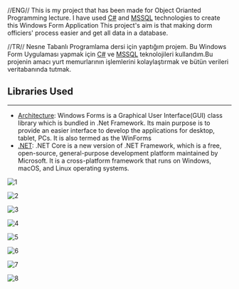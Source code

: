 //ENG//
This is my project that has been made for Object Orianted Programming lecture. I have used [C#][11] and [MSSQL][12] technologies to create this Windows Form Application
This project's aim is that making dorm officiers' process easier and get all data in a database.

//TR//
Nesne Tabanlı Programlama dersi için yaptığım projem. Bu Windows Form Uygulaması yapmak için [C#][11] ve [MSSQL][12] teknolojileri kullandım.Bu projenin amacı yurt memurlarının işlemlerini kolaylaştırmak ve bütün verileri veritabanında tutmak.

## Libraries Used
---
* [Architecture][13]: Windows Forms is a Graphical User Interface(GUI) class library which is bundled in .Net Framework. Its main purpose is to provide an easier interface to develop the applications for desktop, tablet, PCs. It is also termed as the WinForms
* [.NET][14]: .NET Core is a new version of .NET Framework, which is a free, open-source, general-purpose development platform maintained by Microsoft. It is a cross-platform framework that runs on Windows, macOS, and Linux operating systems.


![1](https://user-images.githubusercontent.com/93324656/215313181-fd64e504-ea65-43d4-8cf0-5788875822a4.jpg)

![2](https://user-images.githubusercontent.com/93324656/215313187-158af35f-8782-4001-87ab-0edc4a3f1a2f.jpg)

![3](https://user-images.githubusercontent.com/93324656/215313194-e5110f5a-d1e3-4025-a34c-8d5f39762a96.jpg)

![4](https://user-images.githubusercontent.com/93324656/215313197-926963ad-0af8-49e9-8c6c-0cad2eeec395.jpg)

![5](https://user-images.githubusercontent.com/93324656/215313202-f904b886-7359-4f1e-8f9a-32996ef5b5a8.jpg)

![6](https://user-images.githubusercontent.com/93324656/215313207-97ab808a-a00a-4ce9-a09e-5cc226ac0a2d.jpg)

![7](https://user-images.githubusercontent.com/93324656/215313209-b7bc5d35-56f5-4749-841e-2b66f289b14d.jpg)

![8](https://user-images.githubusercontent.com/93324656/215313211-c21fe9c1-e7bc-4283-88e4-bd6ce533c0f4.jpg)


[11]:https://learn.microsoft.com/en-us/dotnet/csharp/
[12]:https://learn.microsoft.com/en-us/sql/sql-server/?view=sql-server-ver16
[13]:https://learn.microsoft.com/en-us/visualstudio/ide/create-csharp-winform-visual-studio?view=vs-2022
[14]:https://learn.microsoft.com/en-us/dotnet/desktop/wpf/windows/?view=netdesktop-6.0

